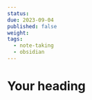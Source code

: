 ```yaml
---
status:
due: 2023-09-04
published: false
weight:
tags:
  - note-taking
  - obsidian
---
```

# Your heading
